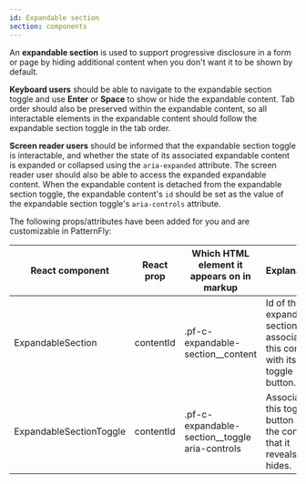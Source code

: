 ```yaml
---
id: Expandable section
section: components
---
```


An **expandable section** is used to support progressive disclosure in a form or page by hiding additional content when you don't want it to be shown by default.

**Keyboard users** should be able to navigate to the expandable section toggle and use **Enter** or **Space** to show or hide the expandable content. 
Tab order should also be preserved within the expandable content, so all interactable elements in the expandable content should follow
the expandable section toggle in the tab order.

**Screen reader users** should be informed that the expandable section toggle is interactable, and whether the state of its
associated expandable content is expanded or collapsed using the `aria-expanded` attribute. The screen reader user should also be able to access the expanded expandable
content. When the expandable content is detached from the expandable section toggle, the expandable content's `id` should be set as the value of the
expandable section toggle's `aria-controls` attribute.

The following props/attributes have been added for you and are customizable in PatternFly:

| React component         | React prop            | Which HTML element it appears on in markup     | Explanation                                                                   | 
|-------------------------|-----------------------|------------------------------------------------|-------------------------------------------------------------------------------|
| ExpandableSection       | contentId             | .pf-c-expandable-section__content              | Id of the expandable section, associates this content with its toggle button. |
| ExpandableSectionToggle | contentId             | .pf-c-expandable-section__toggle aria-controls | Associates this toggle button with the content that it reveals and hides.     |
